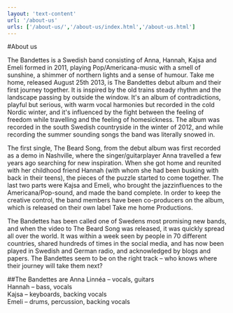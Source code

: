 ```yaml
---
layout: 'text-content'
url: '/about-us'
urls: ['/about-us/','/about-us/index.html','/about-us.html']
---
```


#About us

The Bandettes is a Swedish band consisting of Anna, Hannah, Kajsa and Emeli formed in 2011, playing Pop/Americana-music with a smell of sunshine, a shimmer of northern lights and a sense of humour. Take me home, released August 25th 2013, is The Bandettes debut album and their first journey together. It is inspired by the old trains steady rhythm and the landscape passing by outside the window. It's an album of contradictions, playful but serious, with warm vocal harmonies but recorded in the cold Nordic winter, and it's influenced by the fight between the feeling of freedom while travelling and the feeling of homesickness. The album was recorded in the south Swedish countryside in the winter of 2012, and while recording the summer sounding songs the band was literally snowed in.

The first single, The Beard Song, from the debut album was first recorded as a demo in Nashville, where the singer/guitarplayer Anna travelled a few years ago searching for new inspiration. When she got home and reunited with her childhood friend Hannah (with whom she had been busking with back in their teens), the pieces of the puzzle started to come together. The last two parts were Kajsa and Emeli, who brought the jazzinfluences to the Americana/Pop-sound, and made the band complete. In order to keep the creative control, the band members have been co-producers on the album, which is released on their own label Take me home Productions.

The Bandettes has been called one of Swedens most promising new bands, and when the video to The Beard Song was released, it was quickly spread all over the world. It was within a week seen by people in 70 different countries, shared hundreds of times in the social media, and has now been played in Swedish and German radio, and acknowledged by blogs and papers. The Bandettes seem to be on the right track – who knows where their journey will take them next?

##The Bandettes are
Anna Linnéa – vocals, guitars  
Hannah – bass, vocals  
Kajsa – keyboards, backing vocals  
Emeli – drums, percussion, backing vocals  

